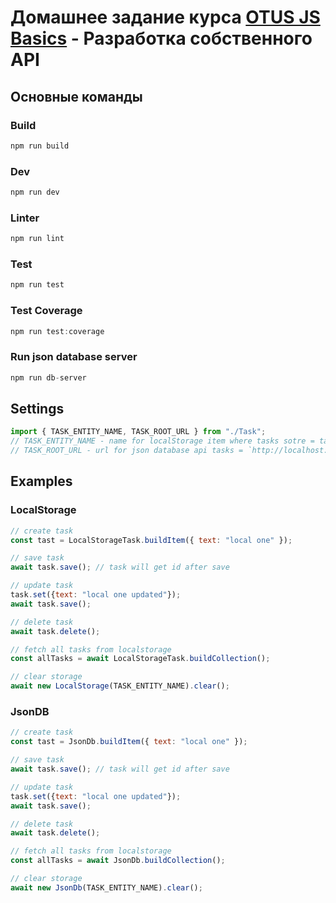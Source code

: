 # Домашнее задание курса [OTUS JS Basics](https://otus.ru/lessons/javascript-basic/) - Разработка собственного API

## Основные команды
### Build
```js
npm run build
```

### Dev
```js
npm run dev
```
### Linter
```js
npm run lint
```
### Test
```js
npm run test
```
### Test Coverage
```js
npm run test:coverage
```

### Run json database server
```js
npm run db-server
```



## Settings
```js
import { TASK_ENTITY_NAME, TASK_ROOT_URL } from "./Task";
// TASK_ENTITY_NAME - name for localStorage item where tasks sotre = tasks
// TASK_ROOT_URL - url for json database api tasks = `http://localhost:3000/${TASK_ENTITY_NAME}`

```
## Examples
### LocalStorage
```js
// create task
const tast = LocalStorageTask.buildItem({ text: "local one" });

// save task
await task.save(); // task will get id after save

// update task
task.set({text: "local one updated"});
await task.save();

// delete task
await task.delete();

// fetch all tasks from localstorage
const allTasks = await LocalStorageTask.buildCollection();

// clear storage
await new LocalStorage(TASK_ENTITY_NAME).clear();
```

### JsonDB
```js
// create task
const tast = JsonDb.buildItem({ text: "local one" });

// save task
await task.save(); // task will get id after save

// update task
task.set({text: "local one updated"});
await task.save();

// delete task
await task.delete();

// fetch all tasks from localstorage
const allTasks = await JsonDb.buildCollection();

// clear storage
await new JsonDb(TASK_ENTITY_NAME).clear();
```


